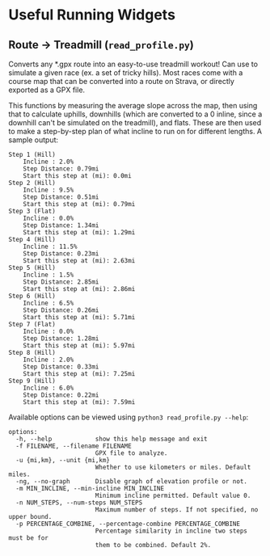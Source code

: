 # Useful Running Widgets

## Route -> Treadmill (`read_profile.py`)

Converts any *.gpx route into an easy-to-use treadmill workout! Can use to simulate a given race (ex. a set of tricky hills). Most races come with a course map that can be converted into a route on Strava, or directly exported as a GPX file.

This functions by measuring the average slope across the map, then using that to calculate uphills, downhills (which are converted to a 0 inline, since a downhill can't be simulated on the treadmill), and flats. These are then used to make a step-by-step plan of what incline to run on for different lengths. A sample output:
```
Step 1 (Hill)
	Incline : 2.0%
	Step Distance: 0.79mi
	Start this step at (mi): 0.0mi
Step 2 (Hill)
	Incline : 9.5%
	Step Distance: 0.51mi
	Start this step at (mi): 0.79mi
Step 3 (Flat)
	Incline : 0.0%
	Step Distance: 1.34mi
	Start this step at (mi): 1.29mi
Step 4 (Hill)
	Incline : 11.5%
	Step Distance: 0.23mi
	Start this step at (mi): 2.63mi
Step 5 (Hill)
	Incline : 1.5%
	Step Distance: 2.85mi
	Start this step at (mi): 2.86mi
Step 6 (Hill)
	Incline : 6.5%
	Step Distance: 0.26mi
	Start this step at (mi): 5.71mi
Step 7 (Flat)
	Incline : 0.0%
	Step Distance: 1.28mi
	Start this step at (mi): 5.97mi
Step 8 (Hill)
	Incline : 2.0%
	Step Distance: 0.33mi
	Start this step at (mi): 7.25mi
Step 9 (Hill)
	Incline : 6.0%
	Step Distance: 0.22mi
	Start this step at (mi): 7.59mi
```
Available options can be viewed using `python3 read_profile.py --help`:
```
options:
  -h, --help            show this help message and exit
  -f FILENAME, --filename FILENAME
                        GPX file to analyze.
  -u {mi,km}, --unit {mi,km}
                        Whether to use kilometers or miles. Default miles.
  -ng, --no-graph       Disable graph of elevation profile or not.
  -m MIN_INCLINE, --min-incline MIN_INCLINE
                        Minimum incline permitted. Default value 0.
  -n NUM_STEPS, --num-steps NUM_STEPS
                        Maximum number of steps. If not specified, no upper bound.
  -p PERCENTAGE_COMBINE, --percentage-combine PERCENTAGE_COMBINE
                        Percentage similarity in incline two steps must be for
                        them to be combined. Default 2%.
```